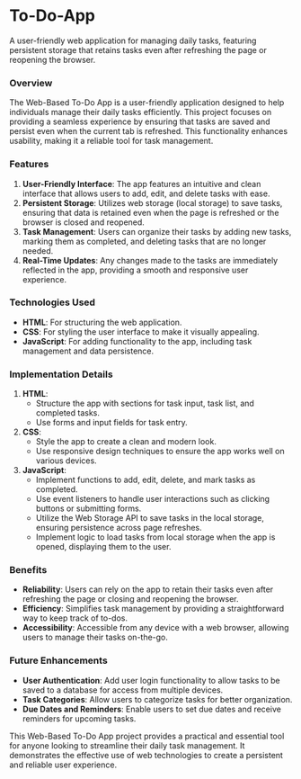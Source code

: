 # To-Do-App
A user-friendly web application for managing daily tasks, featuring persistent storage that retains tasks even after refreshing the page or reopening the browser.
### Overview
The Web-Based To-Do App is a user-friendly application designed to help individuals manage their daily tasks efficiently. This project focuses on providing a seamless experience by ensuring that tasks are saved and persist even when the current tab is refreshed. This functionality enhances usability, making it a reliable tool for task management.

### Features
1. **User-Friendly Interface**: The app features an intuitive and clean interface that allows users to add, edit, and delete tasks with ease.
2. **Persistent Storage**: Utilizes web storage (local storage) to save tasks, ensuring that data is retained even when the page is refreshed or the browser is closed and reopened.
3. **Task Management**: Users can organize their tasks by adding new tasks, marking them as completed, and deleting tasks that are no longer needed.
4. **Real-Time Updates**: Any changes made to the tasks are immediately reflected in the app, providing a smooth and responsive user experience.

### Technologies Used
- **HTML**: For structuring the web application.
- **CSS**: For styling the user interface to make it visually appealing.
- **JavaScript**: For adding functionality to the app, including task management and data persistence.

### Implementation Details
1. **HTML**: 
   - Structure the app with sections for task input, task list, and completed tasks.
   - Use forms and input fields for task entry.
2. **CSS**:
   - Style the app to create a clean and modern look.
   - Use responsive design techniques to ensure the app works well on various devices.
3. **JavaScript**:
   - Implement functions to add, edit, delete, and mark tasks as completed.
   - Use event listeners to handle user interactions such as clicking buttons or submitting forms.
   - Utilize the Web Storage API to save tasks in the local storage, ensuring persistence across page refreshes.
   - Implement logic to load tasks from local storage when the app is opened, displaying them to the user.

### Benefits
- **Reliability**: Users can rely on the app to retain their tasks even after refreshing the page or closing and reopening the browser.
- **Efficiency**: Simplifies task management by providing a straightforward way to keep track of to-dos.
- **Accessibility**: Accessible from any device with a web browser, allowing users to manage their tasks on-the-go.

### Future Enhancements
- **User Authentication**: Add user login functionality to allow tasks to be saved to a database for access from multiple devices.
- **Task Categories**: Allow users to categorize tasks for better organization.
- **Due Dates and Reminders**: Enable users to set due dates and receive reminders for upcoming tasks.

This Web-Based To-Do App project provides a practical and essential tool for anyone looking to streamline their daily task management. It demonstrates the effective use of web technologies to create a persistent and reliable user experience.
